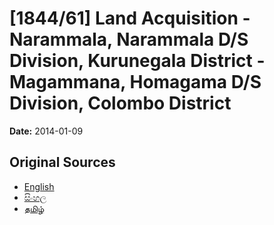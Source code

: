 # [1844/61] Land Acquisition - Narammala, Narammala D/S Division, Kurunegala District - Magammana, Homagama D/S Division, Colombo District

**Date:** 2014-01-09

## Original Sources

- [English](https://documents.gov.lk/view/extra-gazettes/2014/1/1844-61_E.pdf)
- [සිංහල](https://documents.gov.lk/view/extra-gazettes/2014/1/1844-61_S.pdf)
- [தமிழ்](https://documents.gov.lk/view/extra-gazettes/2014/1/1844-61_T.pdf)
